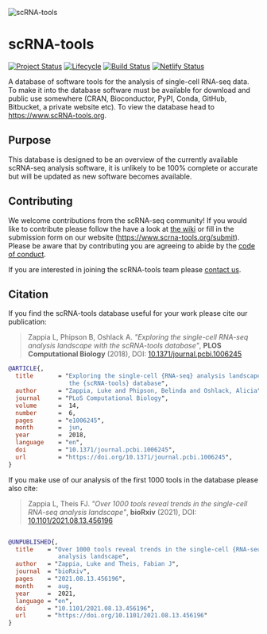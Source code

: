 ![scRNA-tools](docs/img/banner.png)

# scRNA-tools

[![Project Status](http://www.repostatus.org/badges/latest/active.svg)](http://www.repostatus.org/#active)
[![Lifecycle](https://img.shields.io/badge/lifecycle-stable-brightgreen.svg)](https://www.tidyverse.org/lifecycle/#stable)
[![Build Status](https://github.com/scRNA-tools/scRNA-tools/actions/workflows/build_site.yml/badge.svg)](https://github.com/scRNA-tools/scRNA-tools/actions/workflows/build_site.yml)
[![Netlify Status](https://api.netlify.com/api/v1/badges/e1fce3cd-d1e6-439d-8751-83360c631b5d/deploy-status)](https://app.netlify.com/sites/scrna-tools/deploys)

A database of software tools for the analysis of single-cell RNA-seq data. To
make it into the database software must be available for download and public use
somewhere (CRAN, Bioconductor, PyPI, Conda, GitHub, Bitbucket, a private website
etc). To view the database head to https://www.scRNA-tools.org.

## Purpose

This database is designed to be an overview of the currently available scRNA-seq
analysis software, it is unlikely to be 100% complete or accurate but will be
updated as new software becomes available.

## Contributing

We welcome contributions from the scRNA-seq community! If you would like to
contribute please follow the have a look at
[the wiki](https://github.com/scRNA-tools/scRNA-tools/wiki) or fill in the submission
form on our website (https://www.scrna-tools.org/submit). Please be aware that
by contributing you are agreeing to abide by the [code of conduct](CODE_OF_CONDUCT.md).

If you are interested in joining the scRNA-tools team please
[contact us](https://www.scRNA-tools.org/contact.html).

## Citation

If you find the scRNA-tools database useful for your work please cite our
publication:

> Zappia L, Phipson B, Oshlack A. _"Exploring the single-cell RNA-seq
> analysis landscape with the scRNA-tools database"_, **PLOS Computational
> Biology** (2018), DOI: [10.1371/journal.pcbi.1006245](https://doi.org/10.1371/journal.pcbi.1006245)

```bibtex
@ARTICLE{,
  title       = "Exploring the single-cell {RNA-seq} analysis landscape with
                 the {scRNA-tools} database",
  author      = "Zappia, Luke and Phipson, Belinda and Oshlack, Alicia",
  journal     = "PLoS Computational Biology",
  volume      =  14,
  number      =  6,
  pages       = "e1006245",
  month       =  jun,
  year        =  2018,
  language    = "en",
  doi         = "10.1371/journal.pcbi.1006245",
  url         = "https://doi.org/10.1371/journal.pcbi.1006245",
}
```

If you make use of our analysis of the first 1000 tools in the database please
also cite:

> Zappia L, Theis FJ. _"Over 1000 tools reveal trends in the single-cell RNA-seq
> analysis landscape"_, **bioRxiv** (2021),
> DOI: [10.1101/2021.08.13.456196](https://doi.org/10.1101/2021.08.13.456196)

```bibtex

@UNPUBLISHED{,
  title    = "Over 1000 tools reveal trends in the single-cell {RNA-seq}
              analysis landscape",
  author   = "Zappia, Luke and Theis, Fabian J",
  journal  = "bioRxiv",
  pages    = "2021.08.13.456196",
  month    =  aug,
  year     =  2021,
  language = "en",
  doi      = "10.1101/2021.08.13.456196",
  url      = "https://doi.org/10.1101/2021.08.13.456196"
}
```
